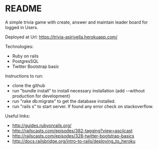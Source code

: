 # README
A simple trivia game with create, answer and maintain leader board for logged in Users.

Deployed at Url: https://trivia-asirivella.herokuapp.com/

Technologies:
  - Ruby on rails
  - PostgresSQL
  - Twitter Bootstrap basic
  
Instructions to run:
  - clone the github
  - run "bundle install" to install necessary installation (add --without production for development)
  - run "rake db:migrate" to get the database installed.
  - run "rails s" to start server. If found any error check on stackoverflow.
 
 Useful links:
  - http://guides.rubyonrails.org/
  - http://railscasts.com/episodes/382-tagging?view=asciicast
  - http://railscasts.com/episodes/328-twitter-bootstrap-basics
  - http://docs.railsbridge.org/intro-to-rails/deploying_to_heroku

